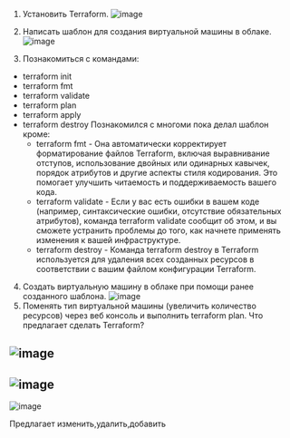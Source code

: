 1. Установить Terraform.
![image](https://github.com/tms-dos17-onl/Alex-Krylov/assets/139115675/236d295d-97d3-4926-bd54-4c2418e3d6d0)
2. Написать шаблон для создания виртуальной машины в облаке.
![image](https://github.com/tms-dos17-onl/Alex-Krylov/assets/139115675/dd2954dc-3752-4178-ad08-0f91e59fbf0d)

3. Познакомиться с командами:
- terraform init
- terraform fmt
- terraform validate
- terraform plan
- terraform apply
- terraform destroy
  Познакомился с многоми пока делал шаблон кроме:
  - terraform fmt - Она автоматически корректирует форматирование файлов Terraform, включая выравнивание отступов, использование двойных или одинарных кавычек, порядок атрибутов и другие аспекты стиля кодирования. Это помогает улучшить читаемость и поддерживаемость вашего кода.
  - terraform validate - Если у вас есть ошибки в вашем коде (например, синтаксические ошибки, отсутствие обязательных атрибутов), команда terraform validate сообщит об этом, и вы сможете устранить проблемы до того, как начнете применять изменения к вашей инфраструктуре.
  - terraform destroy - Команда terraform destroy в Terraform используется для удаления всех созданных ресурсов в соответствии с вашим файлом конфигурации Terraform.
 
4. Создать виртуальную машину в облаке при помощи ранее созданного шаблона.
  ![image](https://github.com/tms-dos17-onl/Alex-Krylov/assets/139115675/4e591261-55e4-4f6e-9f43-7c456102d657)
 5. Поменять тип виртуальной машины (увеличить количество ресурсов) через веб консоль и выполнить terraform plan. Что предлагает сделать Terraform?

 ![image](https://github.com/tms-dos17-onl/Alex-Krylov/assets/139115675/ba410c3e-e5db-4211-aa7c-dbe04052b341)
---
![image](https://github.com/tms-dos17-onl/Alex-Krylov/assets/139115675/b41a53c0-1fc0-4c14-b759-f2d1bb8018bc)
---
![image](https://github.com/tms-dos17-onl/Alex-Krylov/assets/139115675/eecdc8ea-6e22-4f86-92dc-c707201b25f6)

Предлагает изменить,удалить,добавить
